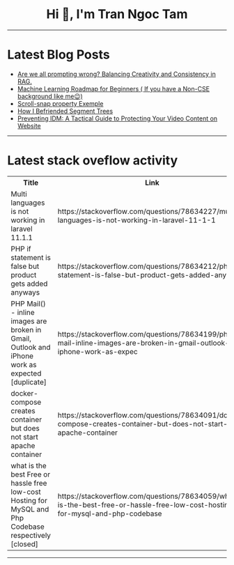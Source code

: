 <h1 align="center">Hi 👋, I'm Tran Ngoc Tam</h1>

---

# Latest Blog Posts 
<!-- BLOG-POST-LIST:START -->
- [Are we all prompting wrong? Balancing Creativity and Consistency in RAG.](https://dev.to/llmware/are-we-all-prompting-wrong-balancing-creativity-and-consistency-in-rag-20fm)
- [Machine Learning Roadmap for Beginners &lpar; If you have a Non-CSE background like me😉&rpar;](https://dev.to/shemanto_sharkar/machine-learning-roadmap-for-beginners-if-you-have-a-non-cse-background-like-me-7g3)
- [Scroll-snap property Exemple](https://dev.to/tidycoder/scroll-snap-property-exemple-20eg)
- [How I Befriended Segment Trees](https://dev.to/speckoflight/how-i-befriended-segment-trees-4p8a)
- [Preventing IDM: A Tactical Guide to Protecting Your Video Content on Website](https://dev.to/kareem-khaled/blocking-idm-downloads-a-tactical-guide-to-protecting-your-video-content-on-website-3ilo)
<!-- BLOG-POST-LIST:END -->

---

# Latest stack oveflow activity
<table>
  <tr><th>Title</th><th>Link</th></tr>
  <!-- STACKOVERFLOW:START --><tr><td>Multi languages is not working in laravel 11.1.1</td><td>https://stackoverflow.com/questions/78634227/multi-languages-is-not-working-in-laravel-11-1-1</td></tr><tr><td>PHP if statement is false but product gets added anyways</td><td>https://stackoverflow.com/questions/78634212/php-if-statement-is-false-but-product-gets-added-anyways</td></tr><tr><td>PHP Mail&lpar;&rpar; - inline images are broken in Gmail, Outlook and iPhone work as expected [duplicate]</td><td>https://stackoverflow.com/questions/78634199/php-mail-inline-images-are-broken-in-gmail-outlook-and-iphone-work-as-expec</td></tr><tr><td>docker-compose creates container but does not start apache container</td><td>https://stackoverflow.com/questions/78634091/docker-compose-creates-container-but-does-not-start-apache-container</td></tr><tr><td>what is the best Free or hassle free low-cost Hosting for MySQL and Php Codebase respectively [closed]</td><td>https://stackoverflow.com/questions/78634059/what-is-the-best-free-or-hassle-free-low-cost-hosting-for-mysql-and-php-codebase</td></tr><!-- STACKOVERFLOW:END -->
</table>

---


